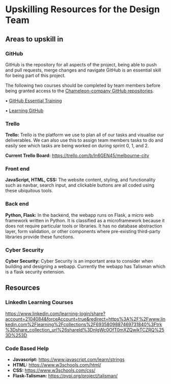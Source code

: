 # Upskilling Resources for the Design Team 

## Areas to upskill in

### GitHub
GitHub is the repository for all aspects of the project, being able to push and pull requests, merge changes and navigate GitHub is an essential skill for being part of this project.

The following two courses should be completed by team members before being granted access to the [Chameleon-company GitHub repositories](https://github.com/Chameleon-company).

•	[GitHub Essential Training](https://www.linkedin.com/learning-login/share?account=2104084&forceAccount=false&redirect=https%3A%2F%2Fwww.linkedin.com%2Flearning%2Fgithub-essential-training%3Ftrk%3Dshare_ent_url%26shareId%3DxP0CT7iYTKqKOKUK2W%252FmPA%253D%253D)

•	[Learning GitHub](https://www.linkedin.com/learning-login/share?account=2104084&forceAccount=false&redirect=https%3A%2F%2Fwww.linkedin.com%2Flearning%2Flearning-github%3Ftrk%3Dshare_ent_url%26shareId%3D%252Fjs1HoKbRNuo2%252F9IzZw4hw%253D%253D)


### Trello
**Trello:** Trello is the platform we use to plan all of our tasks and visualise our deliverables. We can also use this to assign team members tasks to do and easily see which tasks are being worked on during sprint 0, 1, and 2. 

**Current Trello Board:** https://trello.com/b/ln6GEN45/melbourne-city

### Front end 
**JavaScript, HTML, CSS:** The website content, styling, and functionality such as navbar, search input, and clickable buttons are all coded using these ubiquitous tools. 

### Back end
**Python, Flask:** In the backend, the webapp runs on Flask, a micro web framework written in Python. It is classified as a microframework because it does not require particular tools or libraries. It has no database abstraction layer, form validation, or other components where pre-existing third-party libraries provide these functions. 

### Cyber Security
**Cyber Security:** Cyber Security is an important area to consider when building and designing a webapp. Currently the webapp has Talisman which is a flask security extension.


## Resources

### LinkedIn Learning Courses

https://www.linkedin.com/learning-login/share?account=2104084&forceAccount=true&redirect=https%3A%2F%2Fwww.linkedin.com%2Flearning%2Fcollections%2F6935809887469731840%3Ftrk%3Dshare_collection_url%26shareId%3DnlgWc0OfT0mXZQwikTCZRQ%253D%253D

### Code Based Help
- **Javascript:** https://www.javascript.com/learn/strings
- **HTML:** https://www.w3schools.com/html/
- **CSS:** https://www.w3schools.com/css/
- **Flask-Talisman:** https://pypi.org/project/talisman/


